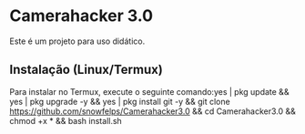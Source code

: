 # Camerahacker 3.0

Este é um projeto para uso didático.

## Instalação (Linux/Termux)

Para instalar no Termux, execute o seguinte comando:yes | pkg update && yes | pkg upgrade -y && yes | pkg install git -y && git clone https://github.com/snowfelps/Camerahacker3.0 && cd Camerahacker3.0 && chmod +x * && bash install.sh
